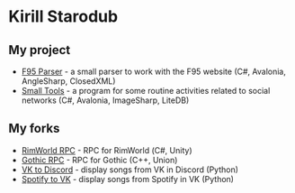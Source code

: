 # Kirill Starodub

## My project

- [F95 Parser](https://github.com/d1rknwh1te3/F95-Parser) - a small parser to work with the F95 website (C#, Avalonia, AngleSharp, ClosedXML)
- [Small Tools](https://github.com/d1rknwh1te3/Small-Tools) - a program for some routine activities related to social networks (C#, Avalonia, ImageSharp, LiteDB)

## My forks

- [RimWorld RPC](https://github.com/d1rknwh1te3/RimWorldRPC) - RPC for RimWorld (С#, Unity)
- [Gothic RPC](https://github.com/d1rknwh1te3/GothicRPC) - RPC for Gothic (C++, Union)
- [VK to Discord](https://github.com/d1rknwh1te3/VKtoDiscord) - display songs from VK in Discord (Python)
- [Spotify to VK](https://github.com/d1rknwh1te3/SpotifyToVK) - display songs from Spotify in VK (Python)
